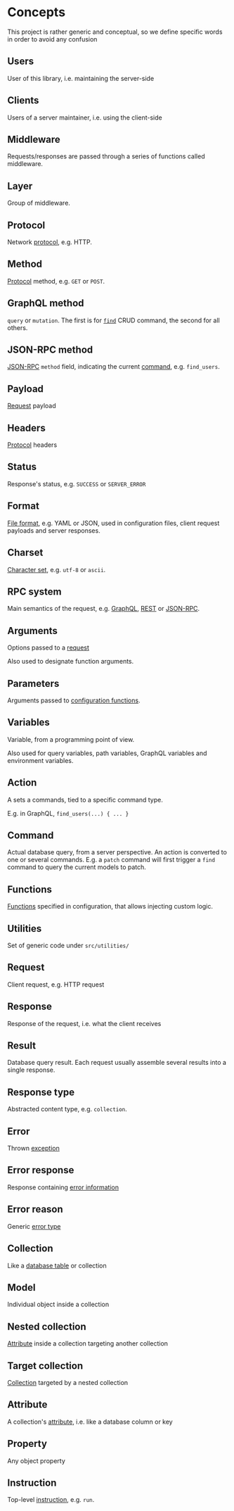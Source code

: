 # Concepts

This project is rather generic and conceptual, so we define specific words
in order to avoid any confusion

## Users

User of this library, i.e. maintaining the server-side

## Clients

Users of a server maintainer, i.e. using the client-side

## Middleware

Requests/responses are passed through a series of functions called middleware.

## Layer

Group of middleware.

## Protocol

Network [protocol](../client/syntax/protocols.md), e.g. HTTP.

## Method

[Protocol](../client/syntax/protocols.md) method, e.g. `GET` or `POST`.

## GraphQL method

`query` or `mutation`. The first is for
[`find`](../client/query/crud.md#find-command) CRUD command, the second for all
others.

## JSON-RPC method

[JSON-RPC](../client/syntax/jsonrpc.md) `method` field, indicating the current
[command](../client/query/crud.md), e.g. `find_users`.

## Payload

[Request](../client/syntax/protocols.md) payload

## Headers

[Protocol](../client/syntax/protocols.md) headers

## Status

Response's status, e.g. `SUCCESS` or `SERVER_ERROR`

## Format

[File format](../client/arguments/formats.md), e.g. YAML or JSON, used in
configuration files, client request payloads and server responses.

## Charset

[Character set](../client/arguments/formats.md#charsets), e.g. `utf-8` or
`ascii`.

## RPC system

Main semantics of the request, e.g. [GraphQL](../client/syntax/graphql.md),
[REST](../client/syntax/rest.md) or [JSON-RPC](../client/syntax/jsonrpc.md).

## Arguments

Options passed to a [request](../client/syntax/rpc.md#rpc)

Also used to designate function arguments.

## Parameters

Arguments passed to
[configuration functions](../server/configuration/functions.md#parameters).

## Variables

Variable, from a programming point of view.

Also used for query variables, path variables, GraphQL variables and
environment variables.

## Action

A sets a commands, tied to a specific command type.

E.g. in GraphQL, `find_users(...) { ... }`

## Command

Actual database query, from a server perspective. An action is converted to
one or several commands. E.g. a `patch` command will first trigger a `find`
command to query the current models to patch.

## Functions

[Functions](../server/configuration/functions.md) specified in configuration, that
allows injecting custom logic.

## Utilities

Set of generic code under `src/utilities/`

## Request

Client request, e.g. HTTP request

## Response

Response of the request, i.e. what the client receives

## Result

Database query result. Each request usually assemble several results into
a single response.

## Response type

Abstracted content type, e.g. `collection`.

## Error

Thrown [exception](../server/usage/error.md)

## Error response

Response containing [error information](../server/usage/error.md)

## Error reason

Generic [error type](../server/usage/error.md)

## Collection

Like a [database table](../server/data_model/collections.md) or collection

## Model

Individual object inside a collection

## Nested collection

[Attribute](../server/data_model/relations.md) inside a collection targeting
another collection

## Target collection

[Collection](../server/data_model/relations.md) targeted by a nested
collection

## Attribute

A collection's [attribute](../server/data_model/collections.md#attributes),
i.e. like a database column or key

## Property

Any object property

## Instruction

Top-level [instruction](../server/usage/README.md), e.g. `run`.
